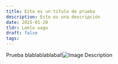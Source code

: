 ```yaml
---
title: Esto es un título de prueba
description: Esto es una descripción
date: 2025-01-20
tldr: Leelo vago
draft: false
tags:
---
```

Prueba blablablablabal!![Image Description](/images/Funda%20Móvil%20Sainz%20v2.png)